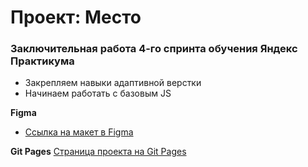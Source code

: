 # Проект: Место

### Заключительная работа 4-го спринта обучения Яндекс Практикума

* Закрепляем навыки адаптивной верстки
* Начинаем работать с базовым JS

**Figma**

* [Ссылка на макет в Figma](https://www.figma.com/file/2cn9N9jSkmxD84oJik7xL7/JavaScript.-Sprint-4?node-id=0%3A1)

**Git Pages**
[Страница проекта на Git Pages](https://tinypng.com/)